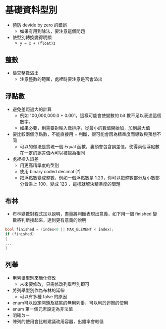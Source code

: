 # 基礎資料型別
* 預防 devide by zero 的錯誤
	* 如果有用到除法，要注意這個問題
* 使型別轉換變得明顯
	* `y = x + (float)z`
## 整數
* 檢查整數溢出
	* 注意整數的範圍，處裡時要注意是否會溢出
## 浮點數
* 避免差距過大的計算
	* 例如 100,000,000.0 + 0.001，這樣可能會使變數的 bit 數不足以表達這個數字。
	* 如果必要，則需要對輸入做排序，從最小的數值開始加，加到最大值
* 要比較兩個浮點數，不能直接用 = 判斷，很可能會因為精準度而導致與預想不同
	* 可以的做法是實現一個 Equal 函數，裏頭會包含誤差值，使得兩個浮點數在一定的誤差值內可以被視為相同
* 處裡捨入誤差
	* 用更高精準度的型別
	* 使用 binary coded decimal (?)
	* 把浮點數變成整數，例如一個浮點數是 1.23，你可以把整數部分及小數部分皆乘上 100，變成 123 ，這樣就解決精準度的問題

## 布林
* 布林變數對程式加以說明，盡量將判斷表現出意義，如下用一個 finished 變數將判斷接起來，達到更有意義的說明
```C++
bool finished = (index<0 || MAX_ELEMENT < index);
if (finished)
{
...
}
```
## 列舉
* 用列舉型別來簡化修改
	* 未來要修改，只需修改列舉型別即可
* 將列舉型別作為布林的延伸
	* 可以有多種 false 的原因
* enum可以設定開頭及結尾的無用列舉，可以利於迴圈的使用
* enum 第一個元素設定為非法值
* 明確ㄉㄧ
* 陣列的使用會比較建議改用容器，出錯率會較低
<!--stackedit_data:
eyJoaXN0b3J5IjpbLTE0NDAyNzgyNDMsNTQwNzA3NTg4LDk1MT
cxNTgzNyw1OTgxNjU3NjEsNzM5MDk1MTUzLDkxMjI4MzU0Mywy
MDgwMjAzNjM4LC0xMTY0ODYwNTM0LC0xMjAwODU2NjU1XX0=
-->